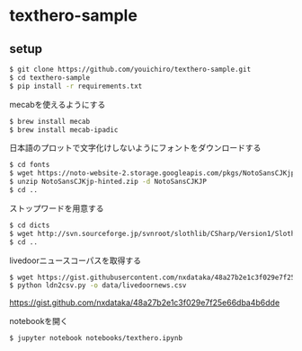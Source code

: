 # texthero-sample

## setup

```bash
$ git clone https://github.com/youichiro/texthero-sample.git
$ cd texthero-sample
$ pip install -r requirements.txt
```

mecabを使えるようにする

```bash
$ brew install mecab
$ brew install mecab-ipadic
```

日本語のプロットで文字化けしないようにフォントをダウンロードする

```bash
$ cd fonts
$ wget https://noto-website-2.storage.googleapis.com/pkgs/NotoSansCJKjp-hinted.zip
$ unzip NotoSansCJKjp-hinted.zip -d NotoSansCJKJP
$ cd ..
```

ストップワードを用意する

```bash
$ cd dicts
$ wget http://svn.sourceforge.jp/svnroot/slothlib/CSharp/Version1/SlothLib/NLP/Filter/StopWord/word/Japanese.txt -O stopwords.txt
$ cd ..
```

livedoorニュースコーパスを取得する

```bash
$ wget https://gist.githubusercontent.com/nxdataka/48a27b2e1c3f029e7f25e66dba4b6dde/raw/75b56c34869c6b290cdb54a0925f34baeace021a/ldn2csv.py
$ python ldn2csv.py -o data/livedoornews.csv
```
https://gist.github.com/nxdataka/48a27b2e1c3f029e7f25e66dba4b6dde


notebookを開く

```bash
$ jupyter notebook notebooks/texthero.ipynb
```
